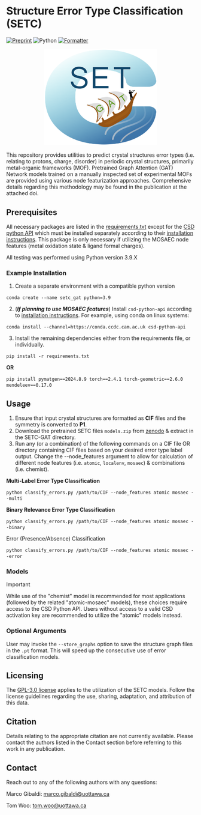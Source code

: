 # Structure Error Type Classification (SETC)

[![Preprint](https://flat.badgen.net/static/Preprint/10.XXXXX%2Fchemrxiv-2025-tbdXX/nblue/)](https://doi.org/10.XXXXX/chemrxiv-2025-tbdXX)
![Python](https://flat.badgen.net/static/Python/3.9%20|%203.11/green/)
[![Formatter](https://flat.badgen.net/static/Code%20Format/black/black)](https://black.readthedocs.io/en/stable/)

<p align="center">
    <img src="misc/logo.png" alt="samosa" width="300">
</p>

This repository provides utilities to predict crystal structures error types (i.e. relating to protons, charge, disorder) in periodic crystal structures, primarily metal-organic frameworks (MOF). Pretrained Graph Attention (GAT) Network models trained on a manually inspected set of experimental MOFs are provided using various node featurization approaches. Comprehensive details regarding this methodology may be found in the publication at the attached doi.

## Prerequisites
All necessary packages are listed in the [requirements.txt](requirements.txt) except for the [CSD python API](https://www.ccdc.cam.ac.uk/solutions/software/csd-python/) which must be installed separately according to their [installation instructions](https://downloads.ccdc.cam.ac.uk/documentation/API/installation_notes.html). This package is only necessary if utilizing the MOSAEC node features (metal oxidation state & ligand formal charges). 

All testing was performed using Python version 3.9.X 

### Example Installation

1. Create a separate environment with a compatible python version
```
conda create --name setc_gat python=3.9 
```
2. (***If planning to use MOSAEC features***) Install `csd-python-api` according to [installation instructions](https://downloads.ccdc.cam.ac.uk/documentation/API/installation_notes.html). For example, using conda on linux systems:
```
conda install --channel=https://conda.ccdc.cam.ac.uk csd-python-api
```
3. Install the remaining dependencies either from the requirements file, or individually.
```
pip install -r requirements.txt
```
**OR**
```
pip install pymatgen==2024.8.9 torch==2.4.1 torch-geometric==2.6.0 mendeleev==0.17.0
```


## Usage
1. Ensure that input crystal structures are formatted as **CIF** files and the symmetry is converted to **P1**.
2. Download the pretrained SETC files `models.zip` from [zenodo](10.5281/zenodo.15058335) & extract in the SETC-GAT directory.
3. Run any (or a combination) of the following commands on a CIF file OR directory containing CIF files based on your desired error type label output. Change the --node_features argument to allow for calculation of different node features (i.e. `atomic`, `localenv`, `mosaec`) & combinations (i.e. chemist).

**Multi-Label Error Type Classification**
```
python classify_errors.py /path/to/CIF --node_features atomic mosaec --multi
```

**Binary Relevance Error Type Classification**
```
python classify_errors.py /path/to/CIF --node_features atomic mosaec --binary
```

Error (Presence/Absence) Classification
```
python classify_errors.py /path/to/CIF --node_features atomic mosaec --error
```

### Models

> [!IMPORTANT]  
> While use of the "chemist" model is recommended for most applications (followed by the related "atomic-mosaec" models), these choices require access to the CSD Python API. Users without access to a valid CSD activation key are recommended to utilize the "atomic" models instead.

### Optional Arguments

User may invoke the `--store_graphs` option to save the structure graph files in the `.pt` format. This will speed up the consecutive use of error classification models.

## Licensing
The [GPL-3.0 license](https://www.gnu.org/licenses/gpl-3.0.en.html) applies to the utilization of the SETC models. Follow the license guidelines regarding the use, sharing, adaptation, and attribution of this data.

## Citation
Details relating to the appropriate citation are not currently available. Please contact the authors listed in the Contact section before referring to this work in any publication.

## Contact
Reach out to any of the following authors with any questions:

Marco Gibaldi: marco.gibaldi@uottawa.ca

Tom Woo: tom.woo@uottawa.ca
